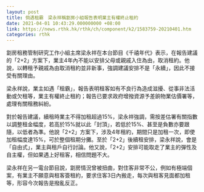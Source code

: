 ```yaml
---
layout: post
title: 倘遇租霸　梁永祥稱劏房小組報告表明業主有權終止租約
date: 2021-04-01 10:43:29.000000000 +08:00
link: https://news.rthk.hk/rthk/ch/component/k2/1583759-20210401.htm
categories: rthk
---
```


劏房租務管制研究工作小組主席梁永祥在本台節目《千禧年代》表示，在報告建議的「2+2」方案下，業主4年內不能以安排父母或親戚入住為由，取消租約。他說，以轉租予親戚為由取消租約並非新事，強調建議安排不是「永續」，因此不接受有關理由。

梁永祥說，業主如遇「租霸」，報告表明租客如有不良行為造成滋擾、從事非法活動或欠租等，業主有權終止租約；報告已要求政府增撥資源予差餉物業估價署等，處理有關租務糾紛。

對於報告建議，續租時業主不得加租超過15%，梁永祥強調，需按差估署有關指數以調整租金幅度，若高於15%就以此「封頂」，若低於15%、甚至是負數亦要跟隨，以低者為準。他說「2+2」方案下，涉及4年租約，期間只是加租一次，即使加租幅度達15%，可於整個租期分攤。至於「2+2」後續租安排，梁永祥說，會是「自由式」，業主與租戶自行討論。他又說，「2+2」安排可能取走了業主的彈性及自主權，但如果遇上好租客，相信問題不大。

梁永祥在另一電台節目說，劏房情況曾被扭曲，對住客非常不公，例如有極端個案，有業主不願意與租客簽租約，要求住客3日內搬走，每次與租客見面都加租等，形容今次報告是撥亂反正。
